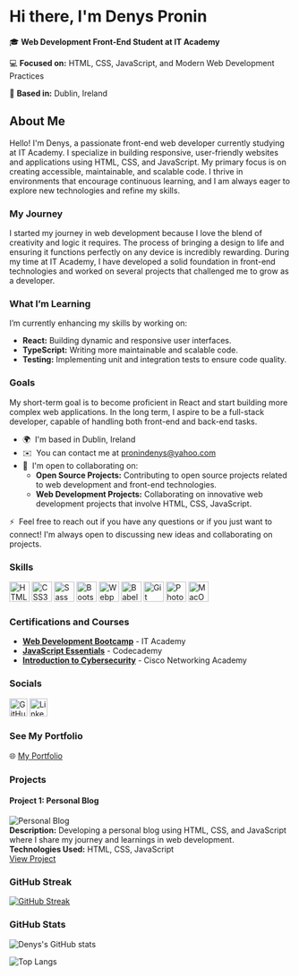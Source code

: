 # Hi there, I'm Denys Pronin

🎓 **Web Development Front-End Student at IT Academy**  

💻 **Focused on:** HTML, CSS, JavaScript, and Modern Web Development Practices  

📍 **Based in:** Dublin, Ireland

## About Me

Hello! I'm Denys, a passionate front-end web developer currently studying at IT Academy. I specialize in building responsive, user-friendly websites and applications using HTML, CSS, and JavaScript. My primary focus is on creating accessible, maintainable, and scalable code. I thrive in environments that encourage continuous learning, and I am always eager to explore new technologies and refine my skills.


### My Journey

I started my journey in web development because I love the blend of creativity and logic it requires. The process of bringing a design to life and ensuring it functions perfectly on any device is incredibly rewarding. During my time at IT Academy, I have developed a solid foundation in front-end technologies and worked on several projects that challenged me to grow as a developer.

### What I’m Learning

I’m currently enhancing my skills by working on:
- **React:** Building dynamic and responsive user interfaces.
- **TypeScript:** Writing more maintainable and scalable code.
- **Testing:** Implementing unit and integration tests to ensure code quality.

### Goals

My short-term goal is to become proficient in React and start building more complex web applications. In the long term, I aspire to be a full-stack developer, capable of handling both front-end and back-end tasks.

* 🌍  I'm based in Dublin, Ireland
* ✉️  You can contact me at [pronindenys@yahoo.com](mailto:pronindenys@yahoo.com)
* 🤝  I'm open to collaborating on:
  - **Open Source Projects:** Contributing to open source projects related to web development and front-end technologies.
  - **Web Development Projects:** Collaborating on innovative web development projects that involve HTML, CSS, JavaScript.

⚡  Feel free to reach out if you have any questions or if you just want to connect! I'm always open to discussing new ideas and collaborating on projects.

### Skills

<p align="left">
<a href="https://developer.mozilla.org/en-US/docs/Glossary/HTML5" target="_blank" rel="noreferrer"><img src="https://raw.githubusercontent.com/danielcranney/readme-generator/main/public/icons/skills/html5-colored.svg" width="36" height="36" alt="HTML5" /></a>
<a href="https://www.w3.org/TR/CSS/#css" target="_blank" rel="noreferrer"><img src="https://raw.githubusercontent.com/danielcranney/readme-generator/main/public/icons/skills/css3-colored.svg" width="36" height="36" alt="CSS3" /></a>
<a href="https://sass-lang.com/" target="_blank" rel="noreferrer"><img src="https://raw.githubusercontent.com/danielcranney/readme-generator/main/public/icons/skills/sass-colored.svg" width="36" height="36" alt="Sass" /></a>
<a href="https://getbootstrap.com/" target="_blank" rel="noreferrer"><img src="https://raw.githubusercontent.com/danielcranney/readme-generator/main/public/icons/skills/bootstrap-colored.svg" width="36" height="36" alt="Bootstrap" /></a>
<a href="https://webpack.js.org/" target="_blank" rel="noreferrer"><img src="https://raw.githubusercontent.com/danielcranney/readme-generator/main/public/icons/skills/webpack-colored.svg" width="36" height="36" alt="Webpack" /></a>
<a href="https://babeljs.io/" target="_blank" rel="noreferrer"><img src="https://raw.githubusercontent.com/danielcranney/readme-generator/main/public/icons/skills/babel-colored.svg" width="36" height="36" alt="Babel" /></a>
<a href="https://git-scm.com/" target="_blank" rel="noreferrer"><img src="https://raw.githubusercontent.com/danielcranney/readme-generator/main/public/icons/skills/git-colored.svg" width="36" height="36" alt="Git" /></a>
<a href="https://www.adobe.com/uk/products/photoshop.html" target="_blank" rel="noreferrer"><img src="https://raw.githubusercontent.com/danielcranney/readme-generator/main/public/icons/skills/photoshop-colored.svg" width="36" height="36" alt="Photoshop" /></a>
<a href="https://apple.com" target="_blank" rel="noreferrer"><img src="https://raw.githubusercontent.com/danielcranney/readme-generator/main/public/icons/skills/macos-colored.svg" width="36" height="36" alt="MacOS" /></a>
</p>

### Certifications and Courses

- **[Web Development Bootcamp](https://example.com)** - IT Academy
- **[JavaScript Essentials](https://www.codecademy.com/learn/javascript-essentials)** - Codecademy
- **[Introduction to Cybersecurity](https://www.netacad.com/courses/cybersecurity/introduction-cybersecurity)** - Cisco Networking Academy

### Socials

<p align="left">
<a href="https://github.com/ProninDenys" target="_blank" rel="noreferrer"><img src="https://raw.githubusercontent.com/danielcranney/readme-generator/main/public/icons/socials/github.svg" width="32" height="32" alt="GitHub" /></a>
<a href="https://www.linkedin.com/in/yourlinkedinprofile/" target="_blank" rel="noreferrer"><img src="https://raw.githubusercontent.com/danielcranney/readme-generator/main/public/icons/socials/linkedin.svg" width="32" height="32" alt="LinkedIn" /></a>


### See My Portfolio

🌐 [My Portfolio](http://your-portfolio-url.com)

### Projects

#### Project 1: Personal Blog
![Personal Blog](https://via.placeholder.com/400x300)  
**Description:** Developing a personal blog using HTML, CSS, and JavaScript where I share my journey and learnings in web development.  
**Technologies Used:** HTML, CSS, JavaScript  
[View Project](https://github.com/ProninDenys/personal-blog)

### GitHub Streak

[![GitHub Streak](http://github-readme-streak-stats.herokuapp.com?user=ProninDenys&theme=radical&date_format=M%20j%5B%2C%20Y%5D)](https://git.io/streak-stats)

### GitHub Stats

![Denys's GitHub stats](https://github-readme-stats.vercel.app/api?username=ProninDenys&show_icons=true&theme=radical)

![Top Langs](https://github-readme-stats.vercel.app/api/top-langs/?username=ProninDenys&layout=compact&theme=radical)
